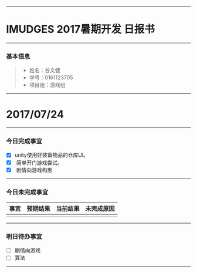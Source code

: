-------
# IMUDGES 2017暑期开发 日报书
<span style="color:red"></span>

-------


### 基本信息
> * 姓名：谷文健
> * 学号：0161123705
> * 项目组：游戏组

-------


# 2017/07/24

-------

### 今日完成事宜
- [x]  unity使用好装备物品的仓库UI。
- [x]  简单开门游戏尝试。
- [x]  剧情向游戏构思
-----
### 今日未完成事宜


| 事宜     |预期结果| 当前结果  | 未完成原因   | 
| --------   | -----:  | -----:  | :----:  |
|    |   |   |   |


------
### 明日待办事宜
- [ ] 剧情向游戏
- [ ] 算法
-------
